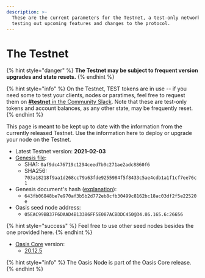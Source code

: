 ```yaml
---
description: >-
  These are the current parameters for the Testnet, a test-only network for
  testing out upcoming features and changes to the protocol.
---
```


# The Testnet

{% hint style="danger" %}
**The Testnet may be subject to frequent version upgrades and state resets.**
{% endhint %}

{% hint style="info" %}
On the Testnet, TEST tokens are in use -- if you need some to test your clients, nodes or paratimes, feel free to request them on [**\#testnet** in the Community Slack](../oasis-network/connect-with-us.md). Note that these are test-only tokens and account balances, as any other state, may be frequently reset.
{% endhint %}

This page is meant to be kept up to date with the information from the currently released Testnet. Use the information here to deploy or upgrade your node on the Testnet.

* Latest Testnet version: **2021-02-03**
* [Genesis file](https://github.com/oasisprotocol/testnet-artifacts/releases/download/2021-02-03/genesis.json):
  * SHA1: `0af9dc476719c1294ceed7b0c271ae2adc8860f6`
  * SHA256: `703a18218f9aa1d268cc79a63fde9255984f5f8433c5ae4cdb1a1f1cf7ee76c1`
* Genesis document's hash \([explanation](../oasis-network/genesis-file.md#genesis-file-vs-genesis-document)\):
  * `643fb06848be7e970af3b5b2d772eb8cfb30499c8162bc18ac03df2f5e22520e`
* Oasis seed node address:
  * `05EAC99BB37F6DAAD4B13386FF5E087ACBDDC450@34.86.165.6:26656`

{% hint style="success" %}
Feel free to use other seed nodes besides the one provided here.
{% endhint %}

* [Oasis Core](https://github.com/oasisprotocol/oasis-core) version:
  * [20.12.5](https://github.com/oasisprotocol/oasis-core/releases/tag/v20.12.5)

{% hint style="info" %}
The Oasis Node is part of the Oasis Core release.
{% endhint %}


